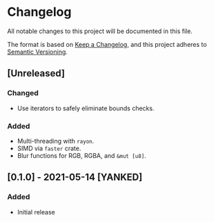 # Changelog

All notable changes to this project will be documented in this file.

The format is based on [Keep a Changelog](https://keepachangelog.com/en/1.0.0/),
and this project adheres to [Semantic Versioning](https://semver.org/spec/v2.0.0.html).

## [Unreleased]

### Changed

- Use iterators to safely eliminate bounds checks.

### Added

- Multi-threading with `rayon`.
- SIMD via `faster` crate.
- Blur functions for RGB, RGBA, and `&mut [u8]`.

## [0.1.0] - 2021-05-14 [YANKED]

### Added

- Initial release
